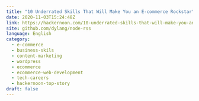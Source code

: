 ```yaml
---
title: "10 Underrated Skills That Will Make You an E-commerce Rockstar"
date: 2020-11-03T15:24:48Z
link: https://hackernoon.com/10-underrated-skills-that-will-make-you-an-e-commerce-rockstar-ui2d3wvb?source=rss&utm_medium=RSS&utm_source=news.12bit.vn
site: github.com/dylang/node-rss
language: English
category:
  - e-commerce
  - business-skils
  - content-marketing
  - wordpress
  - ecommerce
  - ecommerce-web-development
  - tech-careers
  - hackernoon-top-story
draft: false
---
```

